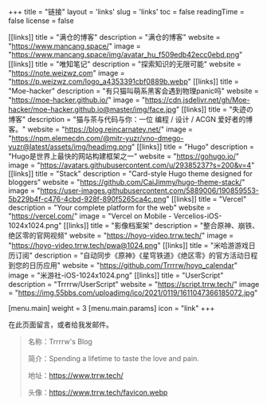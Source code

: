 +++
title = "链接"
layout = 'links'
slug = 'links'
toc = false
readingTime = false
license = false

[[links]]
title = "满仓的博客"
description = "满仓的博客"
website = "https://www.mancang.space/"
image = "https://www.mancang.space/img/avatar_hu_f509edb42ecc0ebd.png"
[[links]]
title = "唯知笔记"
description = "探索知识的无限可能"
website = "https://note.weizwz.com"
image = "https://p.weizwz.com/logo_a4353391cbf0889b.webp"
[[links]]
title = "Moe-hacker"
description = "有只猫叫萌系黑客会遇到物理panic吗"
website = "https://moe-hacker.github.io/"
image = "https://cdn.jsdelivr.net/gh/Moe-hacker/moe-hacker.github.io@master/img/face.jpg"
[[links]]
title = "失迹の博客"
description = "猫与茶与代码与你：一位 编程 / 设计 / ACGN 爱好者的博客。"
website = "https://blog.reincarnatey.net/"
image = "https://npm.elemecdn.com/@mitr-yuzr/vno-dmego-yuzr@latest/assets/img/headimg.png"
[[links]]
title = "Hugo"
description = "Hugo是世界上最快的网站构建框架之一"
website = "https://gohugo.io/"
image = "https://avatars.githubusercontent.com/u/29385237?s=200&v=4"
[[links]]
title = "Stack"
description = "Card-style Hugo theme designed for bloggers"
website = "https://github.com/CaiJimmy/hugo-theme-stack/"
image = "https://user-images.githubusercontent.com/5889006/190859553-5b229b4f-c476-4cbd-928f-890f5265ca4c.png"
[[links]]
title = "Vercel"
description = "Your complete platform for the web"
website = "https://vercel.com/"
image = "Vercel on Mobile - Vercelios-iOS-1024x1024.png"
[[links]]
title = "影像档案架"
description = "整合原神、崩铁、绝区零的官网视频"
website = "https://hoyo-video.trrw.tech/"
image = "https://hoyo-video.trrw.tech/pwa@1024.png"
[[links]]
title = "米哈游游戏日历订阅"
description = "自动同步《原神》《星穹铁道》《绝区零》的官方活动日程到您的日历应用"
website = "https://github.com/Trrrrw/hoyo_calendar"
image = "米游社-iOS-1024x1024.png"
[[links]]
title = "UserScript"
description = "Trrrrw/UserScript"
website = "https://script.trrw.tech/"
image = "https://img.55bbs.com/uploadimg/ico/2021/0119/1611047366185072.jpg"

[menu.main]
weight = 3
[menu.main.params]
icon = "link"
+++

在此页面留言，或者给我发邮件。

> 名称：Trrrrw's Blog
> 
> 简介：Spending a lifetime to taste the love and pain.
> 
> 地址：https://www.trrw.tech/
> 
> 头像：https://www.trrw.tech/favicon.webp

<style>
.right-sidebar.sticky {
    display: none;
}
</style>